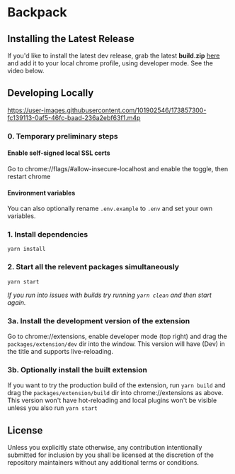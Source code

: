 # Backpack

## Installing the Latest Release

If you'd like to install the latest dev release, grab the latest **build.zip** [here](https://github.com/coral-xyz/backpack/releases)
and add it to your local chrome profile, using developer mode. See the video below.

## Developing Locally

https://user-images.githubusercontent.com/101902546/173857300-fc139113-0af5-46fc-baad-236a2ebf63f1.m4p

### 0. Temporary preliminary steps

#### Enable self-signed local SSL certs

Go to chrome://flags/#allow-insecure-localhost and enable the toggle, then restart chrome

#### Environment variables

You can also optionally rename `.env.example` to `.env` and set your own variables.

### 1. Install dependencies

`yarn install`

### 2. Start all the relevent packages simultaneously

`yarn start`

_If you run into issues with builds try running `yarn clean` and then start again._

### 3a. Install the development version of the extension

Go to chrome://extensions, enable developer mode (top right) and drag the `packages/extension/dev` dir into the window. This version will have (Dev) in the title and supports live-reloading.

### 3b. Optionally install the built extension

If you want to try the production build of the extension, run `yarn build` and drag the `packages/extension/build` dir into chrome://extensions as above. This version won't have hot-reloading and local plugins won't be visible unless you also run `yarn start`

## License

Unless you explicitly state otherwise, any contribution intentionally submitted for inclusion by you shall be licensed at the discretion of the repository maintainers without any additional terms or conditions.
